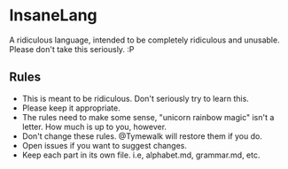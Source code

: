 # InsaneLang
A ridiculous language, intended to be completely ridiculous and unusable. Please don't take this seriously. :P


## Rules

- This is meant to be ridiculous. Don't seriously try to learn this.
- Please keep it appropriate.
- The rules need to make some sense, "unicorn rainbow magic" isn't a letter. How much is up to you, however.
- Don't change these rules. @Tymewalk will restore them if you do.
 - Open issues if you want to suggest changes.
- Keep each part in its own file. i.e, alphabet.md, grammar.md, etc.
